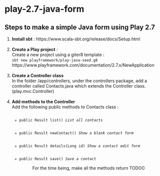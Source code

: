 # play-2.7-java-form

## Steps to make a simple Java form using Play 2.7

<ol>
  <li><strong>Install sbt</strong> : https://www.scala-sbt.org/release/docs/Setup.html</li><br  />
  <li><strong>Create a Play project</strong> : <br />
    Create a new project using a giter8 template : <br />
    <code>sbt new playframework/play-java-seed.g8</code> <br />
    https://www.playframework.com/documentation/2.7.x/NewApplication</li> <br  />
  <li><strong>Create a Controller class</strong><br />
    In the folder /app/controllers, under the controllers package, add a controller called Contacts.java which extends the Controller class. (play.mvc.Controller)
  </li><br  />
  <li><strong>Add methods to the Controller</strong><br />
    Add the following public methods to Contacts class : 
    <ul>
      <code>
      <li>public Result list() <em>List all contacts</em></li>
      <li>public Result newContact() <em>Show a blank contact form</em></li>
      <li>public Result details(Long id) <em>Show a contact edit form</em></li>
      <li>public Result save() <em>Save a contact</em></li>
      </code>
      For the time being, make all the methods return TODO()
    </ul>
  </li><br  />
